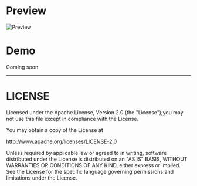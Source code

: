 # Preview
![Preview](https://github.com/AigeStudio/WheelPicker/blob/master/Previews/main/Preview.gif)

# Demo
Coming soon
<!-- [WheelPicke.APK](https://github.com/AigeStudio/WheelPicker/blob/master/APK/Demo.apk) -->

***

# LICENSE
Licensed under the Apache License, Version 2.0 (the "License");you may not use this file except in compliance with the License.

You may obtain a copy of the License at

http://www.apache.org/licenses/LICENSE-2.0

Unless required by applicable law or agreed to in writing, software distributed under the License is distributed on an "AS IS" BASIS, WITHOUT WARRANTIES OR CONDITIONS OF ANY KIND, either express or implied. See the License for the specific language governing permissions and limitations under the License.
